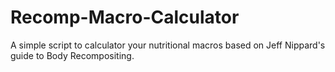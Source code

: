 # Recomp-Macro-Calculator
A simple script to calculator your nutritional macros based on Jeff Nippard's guide to Body Recompositing. 

